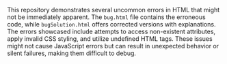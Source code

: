 This repository demonstrates several uncommon errors in HTML that might not be immediately apparent.  The `bug.html` file contains the erroneous code, while `bugSolution.html` offers corrected versions with explanations. The errors showcased include attempts to access non-existent attributes, apply invalid CSS styling, and utilize undefined HTML tags.  These issues might not cause JavaScript errors but can result in unexpected behavior or silent failures, making them difficult to debug.